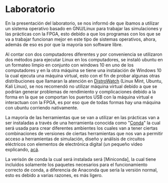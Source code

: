 # Laboratorio
En la presentación del laboratorio, se nos informó de que ibamos a utilizar un sistema operativo basado en GNU/Linux para trabajar las simulaciones y las prácticas con la FPGA, esto debido a que los programas con los que se va a trabajar funcionan mejor en este tipo de sistemas operativos, ahora, además de eso es por que la mayoría son software libre.

Al contar con dos computadores diferentes y por conveniencia se utilizaron dos métodos para ejecutar Linux en los computadores, se instaló ubuntu en un formateo limpio en conjunto con windows 10 en uno de los computadores y en la otra máquina se tiene una instalación de Windows 10 la cual ejecuta una máquina virtual, esto con el fin de probar algunas otras distribuciones que llamaran la atención en [DistroWatch](https://distrowatch.com/) (Linux Mint, Ubuntu, Kali Linux), se nos recomendó no utilizar máquina virtual debido a que se podrían generar problemas de rendimiento y complicaciones debido a la forma en la que se comportan los puertos USB con la máquina virtual e interactuan con la FPGA, es por eso que de todas formas hay una máquina con ubuntu corriendo nativamente. 

La mayoría de las herramientas que se van a utilizar en las prácticas van a ser instaladas a través de una herramienta conocida como "[Conda](https://www.anaconda.com/download)" la cual será usada para crear diferentes ambientes los cuales van a tener ciertas combinaciones de versiones de ciertas herramientas que nos van a permitir acceso a herramientas de simulación, diseño y análisis de circuitos eléctricos con elementos de electrónica digital (un pequeño video explicando, [acá](https://freelearning.anaconda.cloud/get-started-with-anaconda/19308).

La verisón de conda la cual será instalada será [Miniconda], la cual tiene incluidos solamente los paquetes necesarios para el funcionamiento correcto de conda, a diferencia de Anaconda que sería la versión normal, esto es debido a varias razones, es más ligero.
